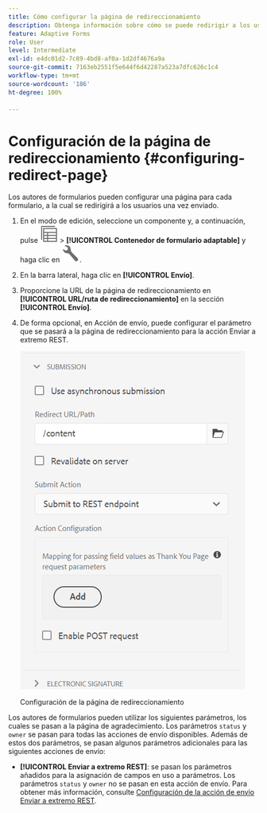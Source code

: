 ```yaml
---
title: Cómo configurar la página de redireccionamiento
description: Obtenga información sobre cómo se puede redirigir a los usuarios a una página web que los autores de formularios pueden configurar al crear el formulario.
feature: Adaptive Forms
role: User
level: Intermediate
exl-id: e4dc01d2-7c89-4bd8-af0a-1d2df4676a9a
source-git-commit: 7163eb2551f5e644f6d42287a523a7dfc626c1c4
workflow-type: tm+mt
source-wordcount: '186'
ht-degree: 100%

---
```


# Configuración de la página de redireccionamiento {#configuring-redirect-page}

Los autores de formularios pueden configurar una página para cada formulario, a la cual se redirigirá a los usuarios una vez enviado.

1. En el modo de edición, seleccione un componente y, a continuación, pulse ![field-level](assets/select_parent_icon.svg) > **[!UICONTROL Contenedor de formulario adaptable]** y haga clic en ![cmppr](assets/configure-icon.svg).

1. En la barra lateral, haga clic en **[!UICONTROL Envío]**.

1. Proporcione la URL de la página de redireccionamiento en **[!UICONTROL URL/ruta de redireccionamiento]** en la sección **[!UICONTROL Envío]**.
1. De forma opcional, en Acción de envío, puede configurar el parámetro que se pasará a la página de redireccionamiento para la acción Enviar a extremo REST.

   ![Configuración de la página de redireccionamiento](assets/redirect-url.png)

   Configuración de la página de redireccionamiento

Los autores de formularios pueden utilizar los siguientes parámetros, los cuales se pasan a la página de agradecimiento. Los parámetros `status` y `owner` se pasan para todas las acciones de envío disponibles. Además de estos dos parámetros, se pasan algunos parámetros adicionales para las siguientes acciones de envío:

* **[!UICONTROL Enviar a extremo REST]**: se pasan los parámetros añadidos para la asignación de campos en uso a parámetros. Los parámetros `status` y `owner` no se pasan en esta acción de envío. Para obtener más información, consulte [Configuración de la acción de envío Enviar a extremo REST](configuring-submit-actions.md).
